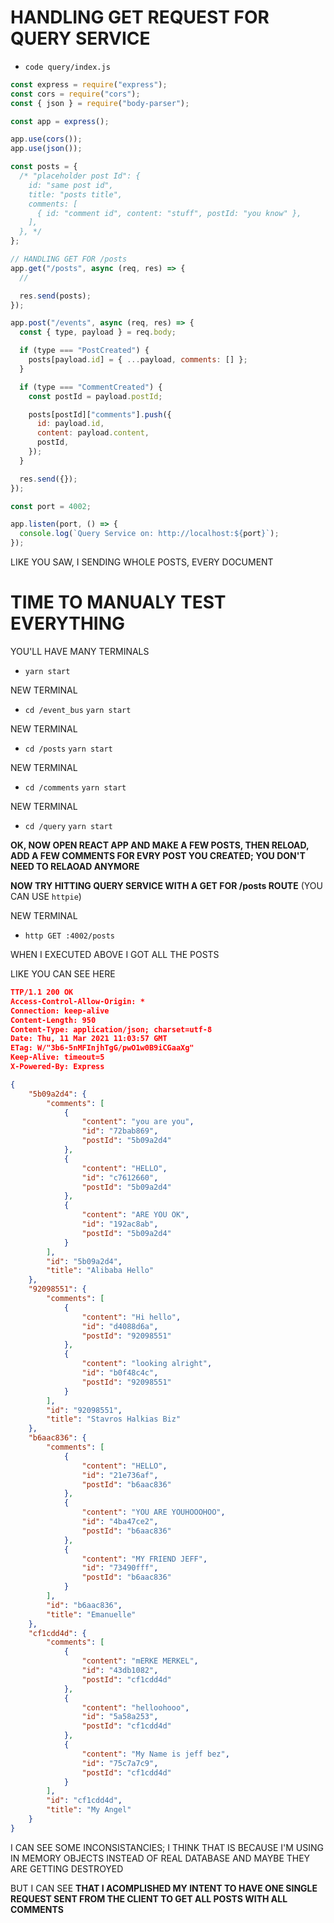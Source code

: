 # HANDLING GET REQUEST FOR QUERY SERVICE

- `code query/index.js`

```js
const express = require("express");
const cors = require("cors");
const { json } = require("body-parser");

const app = express();

app.use(cors());
app.use(json());

const posts = {
  /* "placeholder post Id": {
    id: "same post id",
    title: "posts title",
    comments: [
      { id: "comment id", content: "stuff", postId: "you know" },
    ],
  }, */
};

// HANDLING GET FOR /posts
app.get("/posts", async (req, res) => {
  //

  res.send(posts);
});

app.post("/events", async (req, res) => {
  const { type, payload } = req.body;

  if (type === "PostCreated") {
    posts[payload.id] = { ...payload, comments: [] };
  }

  if (type === "CommentCreated") {
    const postId = payload.postId;

    posts[postId]["comments"].push({
      id: payload.id,
      content: payload.content,
      postId,
    });
  }

  res.send({});
});

const port = 4002;

app.listen(port, () => {
  console.log(`Query Service on: http://localhost:${port}`);
});

```

LIKE YOU SAW, I SENDING WHOLE POSTS, EVERY DOCUMENT

# TIME TO MANUALY TEST EVERYTHING

YOU'LL HAVE MANY TERMINALS

- `yarn start`

NEW TERMINAL

- `cd /event_bus` `yarn start`

NEW TERMINAL

- `cd /posts` `yarn start`

NEW TERMINAL

- `cd /comments` `yarn start`

NEW TERMINAL

- `cd /query` `yarn start`

**OK, NOW OPEN REACT APP AND MAKE A FEW POSTS, THEN RELOAD, ADD A FEW COMMENTS FOR EVRY POST YOU CREATED; YOU DON'T NEED TO RELAOAD ANYMORE**

**NOW TRY HITTING QUERY SERVICE WITH A GET FOR /posts ROUTE** (YOU CAN USE `httpie`)

NEW TERMINAL

- `http GET :4002/posts`

WHEN I EXECUTED ABOVE I GOT ALL THE POSTS

LIKE YOU CAN SEE HERE

```json
TTP/1.1 200 OK
Access-Control-Allow-Origin: *
Connection: keep-alive
Content-Length: 950
Content-Type: application/json; charset=utf-8
Date: Thu, 11 Mar 2021 11:03:57 GMT
ETag: W/"3b6-5nMFInjhTgG/pwO1w0B9iCGaaXg"
Keep-Alive: timeout=5
X-Powered-By: Express

{
    "5b09a2d4": {
        "comments": [
            {
                "content": "you are you",
                "id": "72bab869",
                "postId": "5b09a2d4"
            },
            {
                "content": "HELLO",
                "id": "c7612660",
                "postId": "5b09a2d4"
            },
            {
                "content": "ARE YOU OK",
                "id": "192ac8ab",
                "postId": "5b09a2d4"
            }
        ],
        "id": "5b09a2d4",
        "title": "Alibaba Hello"
    },
    "92098551": {
        "comments": [
            {
                "content": "Hi hello",
                "id": "d4088d6a",
                "postId": "92098551"
            },
            {
                "content": "looking alright",
                "id": "b0f48c4c",
                "postId": "92098551"
            }
        ],
        "id": "92098551",
        "title": "Stavros Halkias Biz"
    },
    "b6aac836": {
        "comments": [
            {
                "content": "HELLO",
                "id": "21e736af",
                "postId": "b6aac836"
            },
            {
                "content": "YOU ARE YOUHOOOHOO",
                "id": "4ba47ce2",
                "postId": "b6aac836"
            },
            {
                "content": "MY FRIEND JEFF",
                "id": "73490fff",
                "postId": "b6aac836"
            }
        ],
        "id": "b6aac836",
        "title": "Emanuelle"
    },
    "cf1cdd4d": {
        "comments": [
            {
                "content": "mERKE MERKEL",
                "id": "43db1082",
                "postId": "cf1cdd4d"
            },
            {
                "content": "helloohooo",
                "id": "5a58a253",
                "postId": "cf1cdd4d"
            },
            {
                "content": "My Name is jeff bez",
                "id": "75c7a7c9",
                "postId": "cf1cdd4d"
            }
        ],
        "id": "cf1cdd4d",
        "title": "My Angel"
    }
}
```

I CAN SEE SOME INCONSISTANCIES; I THINK THAT IS BECAUSE I'M USING IN MEMORY OBJECTS INSTEAD OF REAL DATABASE AND MAYBE THEY ARE GETTING DESTROYED

BUT I CAN SEE **THAT I ACOMPLISHED MY INTENT TO HAVE ONE SINGLE REQUEST SENT FROM THE CLIENT TO GET ALL POSTS WITH ALL COMMENTS**






